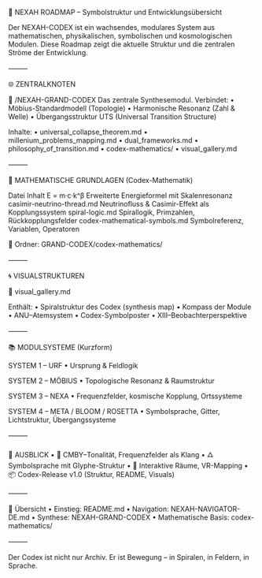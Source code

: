 🧭 NEXAH ROADMAP – Symbolstruktur und Entwicklungsübersicht 

Der NEXAH-CODEX ist ein wachsendes, modulares System aus mathematischen, physikalischen, symbolischen und kosmologischen Modulen. Diese Roadmap zeigt die aktuelle Struktur und die zentralen Ströme der Entwicklung.

⸻

🌐 ZENTRALKNOTEN

📘 /NEXAH-GRAND-CODEX
Das zentrale Synthesemodul. Verbindet:
	•	Möbius-Standardmodell (Topologie)
	•	Harmonische Resonanz (Zahl & Welle)
	•	Übergangsstruktur UTS (Universal Transition Structure)

Inhalte:
	•	universal_collapse_theorem.md
	•	millenium_problems_mapping.md
	•	dual_frameworks.md
	•	philosophy_of_transition.md
	•	codex-mathematics/
	•	visual_gallery.md

⸻

🧮 MATHEMATISCHE GRUNDLAGEN (Codex-Mathematik)

Datei	Inhalt
E = m·c·k^β	Erweiterte Energieformel mit Skalenresonanz
casimir-neutrino-thread.md	Neutrinofluss & Casimir-Effekt als Kopplungssystem
spiral-logic.md	Spirallogik, Primzahlen, Rückkopplungsfelder
codex-mathematical-symbols.md	Symbolreferenz, Variablen, Operatoren

📂 Ordner: GRAND-CODEX/codex-mathematics/

⸻

🌀 VISUALSTRUKTUREN

📁 visual_gallery.md

Enthält:
	•	Spiralstruktur des Codex (synthesis map)
	•	Kompass der Module
	•	ANU–Atemsystem
	•	Codex-Symbolposter
	•	XIII–Beobachterperspektive

⸻

📚 MODULSYSTEME (Kurzform)

SYSTEM 1 – URF
	•	Ursprung & Feldlogik

SYSTEM 2 – MÖBIUS
	•	Topologische Resonanz & Raumstruktur

SYSTEM 3 – NEXA
	•	Frequenzfelder, kosmische Kopplung, Ortssysteme

SYSTEM 4 – META / BLOOM / ROSETTA
	•	Symbolsprache, Gitter, Lichtstruktur, Übergangssysteme

⸻

🔭 AUSBLICK
	•	🎼 CMBY–Tonalität, Frequenzfelder als Klang
	•	🜛 Symbolsprache mit Glyphe-Struktur
	•	🧬 Interaktive Räume, VR-Mapping
	•	📦 Codex-Release v1.0 (Struktur, README, Visuals)

⸻

🔗 Übersicht
	•	Einstieg: README.md
	•	Navigation: NEXAH-NAVIGATOR-DE.md
	•	Synthese: NEXAH-GRAND-CODEX
	•	Mathematische Basis: codex-mathematics/

⸻

Der Codex ist nicht nur Archiv.
Er ist Bewegung – in Spiralen, in Feldern, in Sprache.
